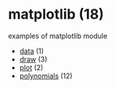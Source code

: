 # matplotlib (18)
examples of matplotlib module

+ [data](data/README.md) (1)
+ [draw](draw/README.md) (3)
+ [plot](plot/README.md) (2)
+ [polynomials](polynomials/README.md) (12)